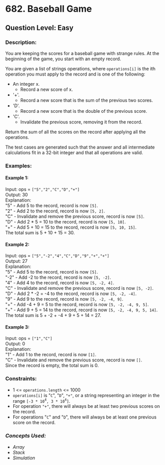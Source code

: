 # 682. Baseball Game
## Question Level: Easy
### Description:
You are keeping the scores for a baseball game with strange rules. At the beginning of the game, you start with an empty record.

You are given a list of strings operations, where `operations[i]` is the ith operation you must apply to the record and is one of the following:

- An integer x.
    - Record a new score of x.
- '+'.
    - Record a new score that is the sum of the previous two scores.
- 'D'.
    - Record a new score that is the double of the previous score.
- 'C'.
    - Invalidate the previous score, removing it from the record.

Return the sum of all the scores on the record after applying all the operations.

The test cases are generated such that the answer and all intermediate calculations fit in a 32-bit integer and that all operations are valid.

### Examples:
#### Example 1:

Input: ops = `["5","2","C","D","+"]`  
Output: 30  
Explanation:  
"5" - Add 5 to the record, record is now `[5]`.  
"2" - Add 2 to the record, record is now `[5, 2]`.  
"C" - Invalidate and remove the previous score, record is now `[5]`.  
"D" - Add 2 * 5 = 10 to the record, record is now `[5, 10]`.  
"+" - Add 5 + 10 = 15 to the record, record is now `[5, 10, 15]`.  
The total sum is 5 + 10 + 15 = 30.  
#### Example 2:

Input: ops = `["5","-2","4","C","D","9","+","+"]`  
Output: 27  
Explanation:  
"5" - Add 5 to the record, record is now `[5]`.  
"-2" - Add -2 to the record, record is now `[5, -2]`.  
"4" - Add 4 to the record, record is now `[5, -2, 4]`.  
"C" - Invalidate and remove the previous score, record is now `[5, -2]`.  
"D" - Add 2 * -2 = -4 to the record, record is now `[5, -2, -4]`.  
"9" - Add 9 to the record, record is now `[5, -2, -4, 9]`.  
"+" - Add -4 + 9 = 5 to the record, record is now `[5, -2, -4, 9, 5]`.  
"+" - Add 9 + 5 = 14 to the record, record is now `[5, -2, -4, 9, 5, 14]`.  
The total sum is 5 + -2 + -4 + 9 + 5 + 14 = 27.  
#### Example 3:

Input: ops = `["1","C"]`  
Output: 0  
Explanation:  
"1" - Add 1 to the record, record is now `[1]`.  
"C" - Invalidate and remove the previous score, record is now `[]`.  
Since the record is empty, the total sum is 0.  

### Constraints:

- 1 <= `operations.length` <= 1000
- `operations[i]` is "`C`", "`D`", `"+"`, or a string representing an integer in the range `[-3 * 10`<sup>`4`</sup>`, 3 * 10`<sup>`4`</sup>`]`.
- For operation `"+"`, there will always be at least two previous scores on the record.
- For operations "`C`" and "`D`", there will always be at least one previous score on the record.

### <i>Concepts Used:
- Array
- Stack
- Simulation</i>